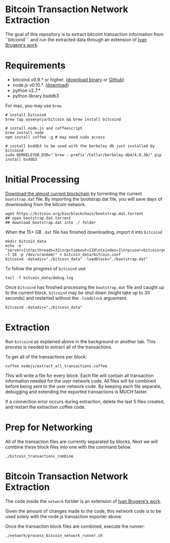 # Bitcoin Transaction Network Extraction

The goal of this repository is to extract bitcoint transaction information from ``bitcoind``` and run the extracted data through an extension of [Ivan Brugere's work](https://github.com/ivan-brugere/Bitcoin-Transaction-Network-Extraction).

# Requirements

* bitcoind v0.9.* or higher. ([download binary](https://bitcoin.org/en/download) or [Github](https://github.com/bitcoin/bitcoin/tree/master/doc))
* node.js v0.10.*.  ([download](http://nodejs.org/download/))
* python v2.7.*
* python library bsddb3

For mac, you may use ```brew```

```
# install bitcoind
brew tap wysenynja/bitcoin && brew install bitcoind

# install node.js and coffeescript
brew install node
npm install coffee -g # may need sudo access

# install bsddb3 to be used with the berkeley db just installed by bitcoind
sudo BERKELEYDB_DIR="`brew --prefix`/Cellar/berkeley-db4/4.8.30/" pip install bsddb3
```

# Initial Processing

[Download the almost current blockchain](https://github.com/bitcoin/bitcoin/blob/master/doc/bootstrap.md) by torrenting the current ```bootstrap.dat``` file.  By importing the bootstrap.dat file, you will save days of downloading from the bitcoin network.

```
wget https://bitcoin.org/bin/blockchain/bootstrap.dat.torrent
## open bootstrap.dat.torrent
## download bootstrap.dat into ./ folder
```

When the 15+ GB ```.dat``` file has finished downloading, import it into ```bitcoind```

```
mkdir bitcoin_data
echo -e "server=1\nrpcthreads=32\nrpctimeout=120\ntxindex=1\nrpcuser=bitcoinrpc\nrpcpassword=$(xxd -l 16 -p /dev/urandom)" > bitcoin_data/bitcoin.conf
bitcoind -datadir="./bitcoin_data" -loadblock="./bootstrap.dat"
```

To follow the progress of ```bitcoind``` use

```
tail -f bitcoin_data/debug.log
```

Once ```bitcoind``` has finished processing the ```bootstrap.dat``` file and caught up to the current block, ```bitcoind``` may be shut down (might take up to 30 seconds) and restarted without the ```-loadblock``` arguement.

```
bitcoind -datadir="./bitcoin_data"
```

# Extraction

Run ```bitcoind``` as explained above in the background or another tab.  This process is needed to extract all of the transactions.

To get all of the transactions per block:

```
coffee nodejs/extract_all_transactions.coffee
```

This will write a file for every block.  Each file will contain all transaction information needed for the user network code.  All files will be combined before being sent to the user network code.  By keeping each file separate, debugging and extending the exported transactions is MUCH faster.

If a connection error occurs during extraction, delete the last 5 files created, and restart the extraction coffee code.

# Prep for Networking

All of the transaction files are currently separated by blocks.  Next we will combine these block files into one with the command below.

```
./bitcoin_transactions_combine
```


# Bitcoin Transaction Network Extraction

The code inside the ```network``` forlder is an extension of [Ivan Brugere's work](https://github.com/ivan-brugere/Bitcoin-Transaction-Network-Extraction).

Given the amount of changes made to the code, this network code is to be used solely with the node.js transaction exporter above.

Once the transaction block files are combined, execute the runner:

```{bash}
./network/process_bitcoin_network_runner.sh
```



